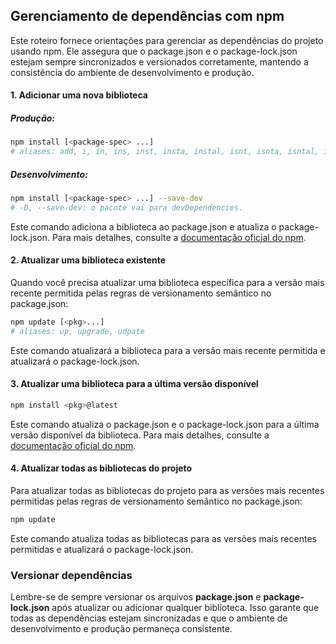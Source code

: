## Gerenciamento de dependências com npm

Este roteiro fornece orientações para gerenciar as dependências do projeto usando npm. Ele assegura que 
o package.json e o package-lock.json estejam sempre sincronizados e versionados corretamente, mantendo 
a consistência do ambiente de desenvolvimento e produção. 

#### 1. Adicionar uma nova biblioteca

##### Produção:

```bash
npm install [<package-spec> ...]
# aliases: add, i, in, ins, inst, insta, instal, isnt, isnta, isntal, isntall
```
##### Desenvolvimento:

```bash
npm install [<package-spec> ...] --save-dev
# -D, --save-dev: o pacote vai para devDependencies.
```

Este comando adiciona a biblioteca ao package.json e atualiza o package-lock.json. 
Para mais detalhes, consulte a [documentação oficial do npm](https://docs.npmjs.com/cli/v10/commands/npm-install).

#### 2. Atualizar uma biblioteca existente
Quando você precisa atualizar uma biblioteca específica para a versão mais recente permitida pelas regras de 
versionamento semântico no package.json:

```bash
npm update [<pkg>...]
# aliases: up, upgrade, udpate
```

Este comando atualizará a biblioteca para a versão mais recente permitida e atualizará o package-lock.json.


#### 3. Atualizar uma biblioteca para a última versão disponível

```bash
npm install <pkg>@latest
```

Este comando atualiza o package.json e o package-lock.json para a última versão disponível da biblioteca.
Para mais detalhes, consulte a [documentação oficial do npm](https://docs.npmjs.com/cli/v10/commands/npm-update).

#### 4. Atualizar todas as bibliotecas do projeto
Para atualizar todas as bibliotecas do projeto para as versões mais recentes permitidas pelas regras de 
versionamento semântico no package.json:

```bash
npm update
```

Este comando atualiza todas as bibliotecas para as versões mais recentes permitidas e atualizará o 
package-lock.json.

### Versionar dependências

Lembre-se de sempre versionar os arquivos **package.json** e **package-lock.json** após atualizar ou adicionar 
qualquer biblioteca. Isso garante que todas as dependências estejam sincronizadas e que o ambiente de 
desenvolvimento e produção permaneça consistente.
